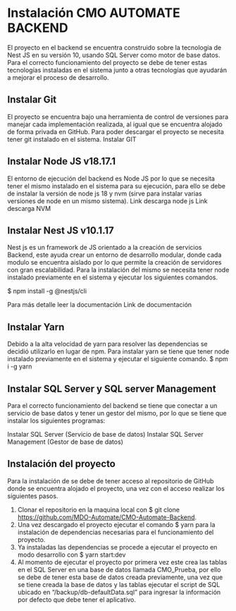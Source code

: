 # Instalación CMO AUTOMATE BACKEND
El proyecto en el backend se encuentra construido sobre la tecnología de Nest JS en su versión 10, usando SQL Server como motor de base datos. Para el correcto funcionamiento del proyecto se debe de tener estas tecnologías instaladas en el sistema junto a otras tecnologías que ayudarán a mejorar el proceso de desarrollo.

## Instalar Git
El proyecto se encuentra bajo una herramienta de control de versiones para manejar cada implementación realizada, al igual que se encuentra alojado de forma privada en GitHub. Para poder descargar el proyecto se necesita tener git instalado en el sistema.
Instalar GIT

## Instalar Node JS v18.17.1
El entorno de ejecución del backend es Node JS por lo que se necesita tener el mismo instalado en el sistema para su ejecución, para ello se debe de instalar la versión de node js 18 y nvm (sirve para instalar varias versiones de node en un mismo sistema).
Link descarga node js 
Link descarga NVM

## Instalar Nest JS v10.1.17
Nest js es un framework de JS orientado a la creación de servicios Backend, este ayuda crear un entorno de desarrollo modular, donde cada modulo se encuentra aislado por lo que permite la creación de servidores con gran escalabilidad.
Para la instalación del mismo se necesita tener node instalado previamente en el sistema y ejecutar los siguientes comandos.

$ npm install -g @nestjs/cli


Para más detalle leer la documentación 
Link de documentación

## Instalar Yarn
Debido a la alta velocidad de yarn para resolver las dependencias se decidió utilizarlo en lugar de npm. Para instalar yarn se tiene que tener node instalado previamente en el sistema y ejecutar el siguiente comando.
$ npm i -g yarn

## Instalar SQL Server y SQL server Management
Para el correcto funcionamiento del backend se tiene que conectar a un servicio de base datos y tener un gestor del mismo, por lo que se tiene que instalar los siguientes programas:

Instalar SQL Server (Servicio de base de datos)
Instalar SQL Server Management (Gestor de base de datos)

## Instalación del proyecto
Para la instalación de se debe de tener acceso al repositorio de GitHub donde se encuentra alojado el proyecto, una vez con el acceso realizar los siguientes pasos.

1.	Clonar el repositorio en la maquina local con $ git clone https://github.com/MDO-Automate/CMO-Automate-Backend.
2.	Una vez descargado el proyecto ejecutar el comando $ yarn para la instalación de dependencias necesarias para el funcionamiento del proyecto.
3.	Ya instaladas las dependencias se procede a ejecutar el proyecto en modo desarrollo con $ yarn start:dev
4.	Al momento de ejecutar el proyecto por primera vez este crea las tablas en el SQL Server en una base de datos llamada CMO_Prueba, por ello se debe de tener esta base de datos creada previamente, una vez que se tiene creada la base de datos y las tablas ejecutar el script de SQL ubicado en “/backup/db-defaultData.sql” para ingresar la información por defecto que debe tener el aplicativo.
